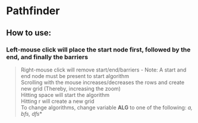 # Pathfinder

## How to use:
  
  
### **Left-mouse click** will place the start node first, followed by the end, and finally the barriers  
>Right-mouse click will remove start/end/barriers - Note: A start and end node must be present to start algorithm  
>Scrolling with the mouse increases/decreases the rows and create new grid (Thereby, increasing the zoom)  
>Hitting space will start the algorithm  
>Hitting r will create a new grid  
>To change algorithms, change variable **ALG** to one of the following: **a*, bfs, dfs**  
